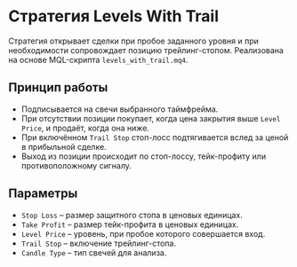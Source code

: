 # Стратегия Levels With Trail

Стратегия открывает сделки при пробое заданного уровня и при необходимости сопровождает позицию трейлинг-стопом. Реализована на основе MQL-скрипта `levels_with_trail.mq4`.

## Принцип работы
- Подписывается на свечи выбранного таймфрейма.
- При отсутствии позиции покупает, когда цена закрытия выше `Level Price`, и продаёт, когда она ниже.
- При включённом `Trail Stop` стоп-лосс подтягивается вслед за ценой в прибыльной сделке.
- Выход из позиции происходит по стоп-лоссу, тейк-профиту или противоположному сигналу.

## Параметры
- `Stop Loss` – размер защитного стопа в ценовых единицах.
- `Take Profit` – размер тейк-профита в ценовых единицах.
- `Level Price` – уровень, при пробое которого совершается вход.
- `Trail Stop` – включение трейлинг-стопа.
- `Candle Type` – тип свечей для анализа.
